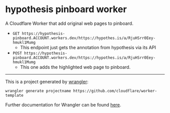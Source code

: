 # hypothesis pinboard worker

A Cloudflare Worker that add original web pages to pinboard.

- `GET https://hypothesis-pinboard.ACCOUNT.workers.dev/https://hypothes.is/a/RjuHSrr0Eey-hmukl1Mumg`
    - This endpoint just gets the annotation from hypothesis via its API
- `POST https://hypothesis-pinboard.ACCOUNT.workers.dev/https://hypothes.is/a/RjuHSrr0Eey-hmukl1Mumg`
    - This one adds the highlighted web page to pinboard.

---

This is a project generated by [wrangler](https://github.com/cloudflare/wrangler):

```
wrangler generate projectname https://github.com/cloudflare/worker-template
```

Further documentation for Wrangler can be found [here](https://developers.cloudflare.com/workers/tooling/wrangler).
